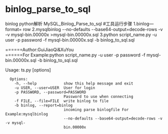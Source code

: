 # binlog_parse_to_sql
binlog python解析
MySQL_Binlog_Parse_to_sql
#工具运行步骤
      1.binlog—format= row
      2.mysqlbinlog --no-defaults --base64-output=decode-rows -v -v mysql-bin.00000x >mysql-bin.00000x.sql
      3.python script_name.py -u user -p password -f mysql-bin.00000x.sql -b binlog_to_sql.sql
      

======Author:GuiJiaoQi&XuYou                                              		
======For Example:python script_name.py -u user -p password -f mysql-bin.00000x.sql -b binlog_to_sql.sql

Usage: ts.py [options]

      Options:
        -h, --help            show this help message and exit
        -u USER, --user=USER  User for login 
        -p PASSWORD, --password=PASSWORD
                              Password to use when connecting
        -f FILE, --file=FILE  write binlog to file
        -b binlog, --report=binlog
                              incoming parse binlogfile For Example:mysqlbinlog
                              --no-defaults --base64-output=decode-rows -v -v mysql-
                              bin.00000x
